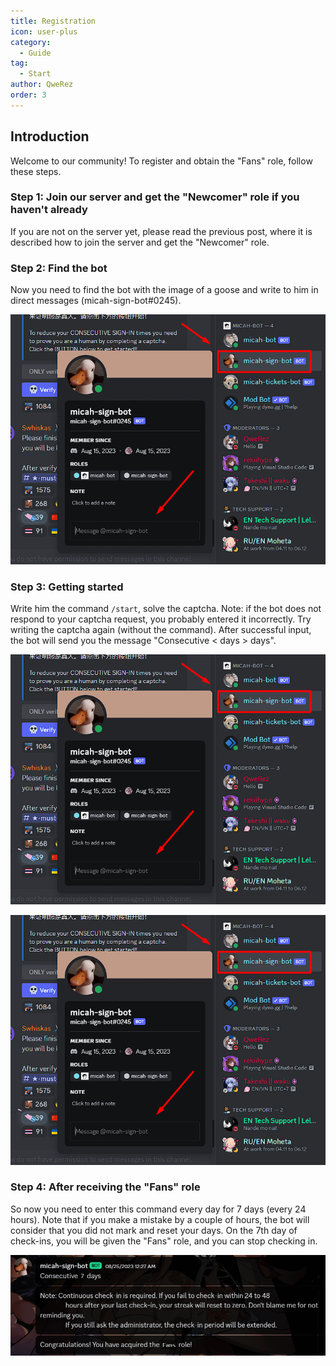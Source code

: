 ```yaml
---
title: Registration
icon: user-plus
category:
  - Guide
tag:
  - Start
author: QweRez
order: 3
---
```


## Introduction

Welcome to our community! To register and obtain the "Fans" role, follow these steps.

### Step 1: Join our server and get the "Newcomer" role if you haven't already

If you are not on the server yet, please read the previous post, where it is described how to join the server and get the "Newcomer" role.

### Step 2: Find the bot

Now you need to find the bot with the image of a goose and write to him in direct messages (micah-sign-bot#0245).

![Sign-in](/assets/images/docs/202312/signin1.png)

### Step 3: Getting started

Write him the command `/start`, solve the captcha. Note: if the bot does not respond to your captcha request, you probably entered it incorrectly. Try writing the captcha again (without the command). After successful input, the bot will send you the message "Consecutive < days > days".

![Sign-in](/assets/images/docs/202312/signin1.png)

![Sign-in](/assets/images/docs/202312/signin1.png)

### Step 4: After receiving the "Fans" role

So now you need to enter this command every day for 7 days (every 24 hours). Note that if you make a mistake by a couple of hours, the bot will consider that you did not mark and reset your days. On the 7th day of check-ins, you will be given the "Fans" role, and you can stop checking in.

![Sign-in](/assets/images/docs/202312/signin4.png)
